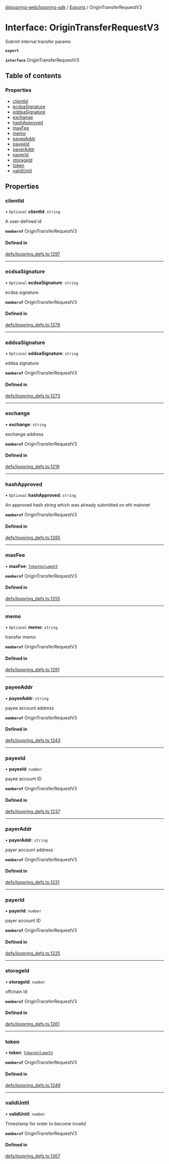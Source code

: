 [@loopring-web/loopring-sdk](../README.md) / [Exports](../modules.md) / OriginTransferRequestV3

# Interface: OriginTransferRequestV3

Submit internal transfer params

**`export`**

**`interface`** OriginTransferRequestV3

## Table of contents

### Properties

- [clientId](OriginTransferRequestV3.md#clientid)
- [ecdsaSignature](OriginTransferRequestV3.md#ecdsasignature)
- [eddsaSignature](OriginTransferRequestV3.md#eddsasignature)
- [exchange](OriginTransferRequestV3.md#exchange)
- [hashApproved](OriginTransferRequestV3.md#hashapproved)
- [maxFee](OriginTransferRequestV3.md#maxfee)
- [memo](OriginTransferRequestV3.md#memo)
- [payeeAddr](OriginTransferRequestV3.md#payeeaddr)
- [payeeId](OriginTransferRequestV3.md#payeeid)
- [payerAddr](OriginTransferRequestV3.md#payeraddr)
- [payerId](OriginTransferRequestV3.md#payerid)
- [storageId](OriginTransferRequestV3.md#storageid)
- [token](OriginTransferRequestV3.md#token)
- [validUntil](OriginTransferRequestV3.md#validuntil)

## Properties

### clientId

• `Optional` **clientId**: `string`

A user-defined id

**`memberof`** OriginTransferRequestV3

#### Defined in

[defs/loopring_defs.ts:1297](https://github.com/Loopring/loopring_sdk/blob/b7df545/src/defs/loopring_defs.ts#L1297)

___

### ecdsaSignature

• `Optional` **ecdsaSignature**: `string`

ecdsa signature

**`memberof`** OriginTransferRequestV3

#### Defined in

[defs/loopring_defs.ts:1279](https://github.com/Loopring/loopring_sdk/blob/b7df545/src/defs/loopring_defs.ts#L1279)

___

### eddsaSignature

• `Optional` **eddsaSignature**: `string`

eddsa signature

**`memberof`** OriginTransferRequestV3

#### Defined in

[defs/loopring_defs.ts:1273](https://github.com/Loopring/loopring_sdk/blob/b7df545/src/defs/loopring_defs.ts#L1273)

___

### exchange

• **exchange**: `string`

exchange address

**`memberof`** OriginTransferRequestV3

#### Defined in

[defs/loopring_defs.ts:1219](https://github.com/Loopring/loopring_sdk/blob/b7df545/src/defs/loopring_defs.ts#L1219)

___

### hashApproved

• `Optional` **hashApproved**: `string`

An approved hash string which was already submitted on eth mainnet

**`memberof`** OriginTransferRequestV3

#### Defined in

[defs/loopring_defs.ts:1285](https://github.com/Loopring/loopring_sdk/blob/b7df545/src/defs/loopring_defs.ts#L1285)

___

### maxFee

• **maxFee**: [`TokenVolumeV3`](TokenVolumeV3.md)

**`memberof`** OriginTransferRequestV3

#### Defined in

[defs/loopring_defs.ts:1255](https://github.com/Loopring/loopring_sdk/blob/b7df545/src/defs/loopring_defs.ts#L1255)

___

### memo

• `Optional` **memo**: `string`

transfer memo

**`memberof`** OriginTransferRequestV3

#### Defined in

[defs/loopring_defs.ts:1291](https://github.com/Loopring/loopring_sdk/blob/b7df545/src/defs/loopring_defs.ts#L1291)

___

### payeeAddr

• **payeeAddr**: `string`

payee account address

**`memberof`** OriginTransferRequestV3

#### Defined in

[defs/loopring_defs.ts:1243](https://github.com/Loopring/loopring_sdk/blob/b7df545/src/defs/loopring_defs.ts#L1243)

___

### payeeId

• **payeeId**: `number`

payee account ID

**`memberof`** OriginTransferRequestV3

#### Defined in

[defs/loopring_defs.ts:1237](https://github.com/Loopring/loopring_sdk/blob/b7df545/src/defs/loopring_defs.ts#L1237)

___

### payerAddr

• **payerAddr**: `string`

payer account address

**`memberof`** OriginTransferRequestV3

#### Defined in

[defs/loopring_defs.ts:1231](https://github.com/Loopring/loopring_sdk/blob/b7df545/src/defs/loopring_defs.ts#L1231)

___

### payerId

• **payerId**: `number`

payer account ID

**`memberof`** OriginTransferRequestV3

#### Defined in

[defs/loopring_defs.ts:1225](https://github.com/Loopring/loopring_sdk/blob/b7df545/src/defs/loopring_defs.ts#L1225)

___

### storageId

• **storageId**: `number`

offchain Id

**`memberof`** OriginTransferRequestV3

#### Defined in

[defs/loopring_defs.ts:1261](https://github.com/Loopring/loopring_sdk/blob/b7df545/src/defs/loopring_defs.ts#L1261)

___

### token

• **token**: [`TokenVolumeV3`](TokenVolumeV3.md)

**`memberof`** OriginTransferRequestV3

#### Defined in

[defs/loopring_defs.ts:1249](https://github.com/Loopring/loopring_sdk/blob/b7df545/src/defs/loopring_defs.ts#L1249)

___

### validUntil

• **validUntil**: `number`

Timestamp for order to become invalid

**`memberof`** OriginTransferRequestV3

#### Defined in

[defs/loopring_defs.ts:1267](https://github.com/Loopring/loopring_sdk/blob/b7df545/src/defs/loopring_defs.ts#L1267)
